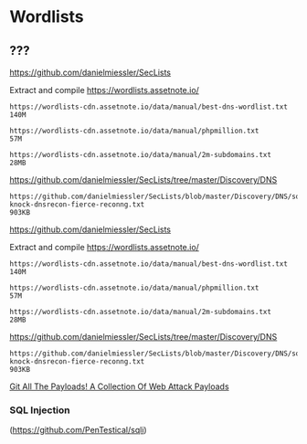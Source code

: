 # Wordlists

## ???

https://github.com/danielmiessler/SecLists


Extract and compile https://wordlists.assetnote.io/

	https://wordlists-cdn.assetnote.io/data/manual/best-dns-wordlist.txt
	140M
	
	https://wordlists-cdn.assetnote.io/data/manual/phpmillion.txt
	57M
	
	https://wordlists-cdn.assetnote.io/data/manual/2m-subdomains.txt
	28MB
	
	
	
https://github.com/danielmiessler/SecLists/tree/master/Discovery/DNS

	https://github.com/danielmiessler/SecLists/blob/master/Discovery/DNS/sortedcombined-knock-dnsrecon-fierce-reconng.txt
	903KB
	
https://github.com/danielmiessler/SecLists


Extract and compile https://wordlists.assetnote.io/

	https://wordlists-cdn.assetnote.io/data/manual/best-dns-wordlist.txt
	140M
	
	https://wordlists-cdn.assetnote.io/data/manual/phpmillion.txt
	57M
	
	https://wordlists-cdn.assetnote.io/data/manual/2m-subdomains.txt
	28MB
	
	
	
https://github.com/danielmiessler/SecLists/tree/master/Discovery/DNS

	https://github.com/danielmiessler/SecLists/blob/master/Discovery/DNS/sortedcombined-knock-dnsrecon-fierce-reconng.txt
	903KB

[Git All The Payloads! A Collection Of Web Attack Payloads](https://kalilinuxtutorials.com/git-all-the-payloads/)




### SQL Injection
(https://github.com/PenTestical/sqli)

